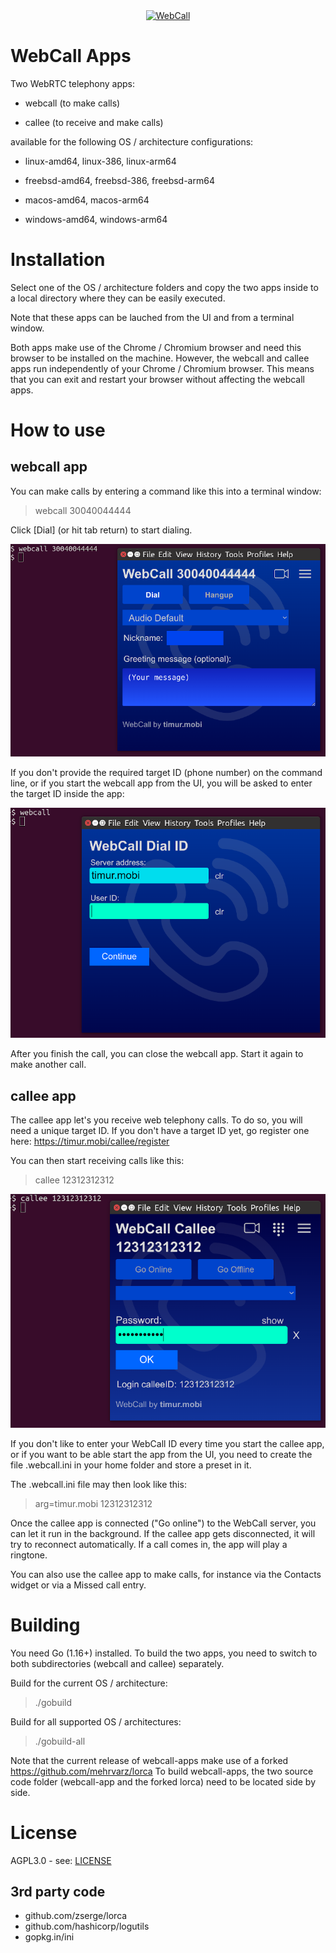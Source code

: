 <div align="center">
  <a href="https://timur.mobi/webcall"><img src="webroot/webcall-logo.png" alt="WebCall"></a>
</div>

# WebCall Apps

Two WebRTC telephony apps:

- webcall (to make calls)

- callee (to receive and make calls)

available for the following OS / architecture configurations:

- linux-amd64, linux-386, linux-arm64

- freebsd-amd64, freebsd-386, freebsd-arm64

- macos-amd64, macos-arm64

- windows-amd64, windows-arm64

<!--
[https://timur.mobi/webcall](https://timur.mobi/webcall)
-->

# Installation

Select one of the OS / architecture folders and copy the two apps inside
to a local directory where they can be easily executed.

Note that these apps can be lauched from the UI and from a terminal window.

Both apps make use of the Chrome / Chromium browser and need this browser to be installed on the machine.
However, the webcall and callee apps run independently of your Chrome / Chromium browser.
This means that you can exit and restart your browser without affecting the webcall apps.


# How to use

## webcall app

You can make calls by entering a command like this into a terminal window:

>webcall 30040044444

Click [Dial] (or hit tab return) to start dialing.

![Screenshot of ...](resources/webcall-screenshot1.png)


If you don't provide the required target ID (phone number) on the command line,
or if you start the webcall app from the UI, you will be asked to enter the target ID inside the app:

![Screenshot of ...](resources/webcall-screenshot2.png)

After you finish the call, you can close the webcall app.
Start it again to make another call.

## callee app

The callee app let's you receive web telephony calls. To do so, you will need a unique target ID.
If you don't have a target ID yet, go register one here: https://timur.mobi/callee/register

You can then start receiving calls like this:

>callee 12312312312

![Screenshot of ...](resources/webcall-screenshot3.png)

If you don't like to enter your WebCall ID every time you start the callee app,
or if you want to be able start the app from the UI,
you need to create the file .webcall.ini in your home folder and store a preset in it.

The .webcall.ini file may then look like this:

>arg=timur.mobi 12312312312

Once the callee app is connected ("Go online") to the WebCall server, you can let it
run in the background. If the callee app gets disconnected, it will try to reconnect automatically.
If a call comes in, the app will play a ringtone.

You can also use the callee app to make calls, for instance via the Contacts widget
or via a Missed call entry.

# Building

You need Go (1.16+) installed. To build the two apps, you need to switch to both subdirectories (webcall and callee) separately.

Build for the current OS / architecture:

>./gobuild

Build for all supported OS / architectures:

>./gobuild-all

Note that the current release of webcall-apps make use of a forked https://github.com/mehrvarz/lorca
To build webcall-apps, the two source code folder (webcall-app and the forked lorca) need to be located side by side.


# License

AGPL3.0 - see: [LICENSE](LICENSE)

## 3rd party code

- github.com/zserge/lorca
- github.com/hashicorp/logutils
- gopkg.in/ini

